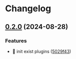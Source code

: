 # Changelog

## [0.2.0](https://github.com/Aimerny/MCDRPlugins/compare/kookin-v0.1.6...kookin-v0.2.0) (2024-08-28)


### Features

* :tada: init exist plugins ([5029f43](https://github.com/Aimerny/MCDRPlugins/commit/5029f430f3a376878270a08124a73cad63af7bc5))
